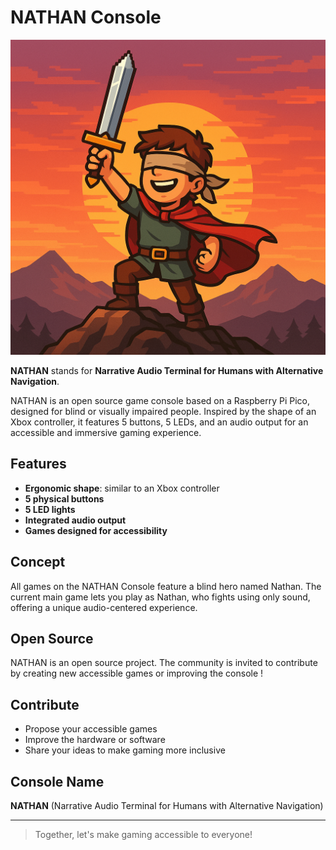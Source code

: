 # NATHAN Console

![NATHAN Logo](./assets/nathan_logo.png)

**NATHAN** stands for **Narrative Audio Terminal for Humans with Alternative Navigation**.

NATHAN is an open source game console based on a Raspberry Pi Pico, designed for blind or visually impaired people. Inspired by the shape of an Xbox controller, it features 5 buttons, 5 LEDs, and an audio output for an accessible and immersive gaming experience.

## Features
- **Ergonomic shape**: similar to an Xbox controller
- **5 physical buttons**
- **5 LED lights**
- **Integrated audio output**
- **Games designed for accessibility**

## Concept
All games on the NATHAN Console feature a blind hero named Nathan. The current main game lets you play as Nathan, who fights using only sound, offering a unique audio-centered experience.

## Open Source
NATHAN is an open source project. The community is invited to contribute by creating new accessible games or improving the console !

## Contribute
- Propose your accessible games
- Improve the hardware or software
- Share your ideas to make gaming more inclusive

## Console Name
**NATHAN** (Narrative Audio Terminal for Humans with Alternative Navigation)

---

> Together, let's make gaming accessible to everyone!